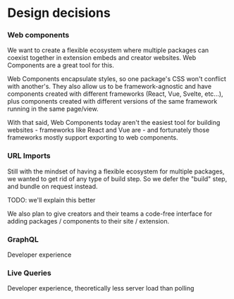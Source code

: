 # Design decisions

### Web components

We want to create a flexible ecosystem where multiple packages can  coexist together in extension embeds and creator websites. Web Components are a great tool for this.

Web Components encapsulate styles, so one package's CSS won't conflict with another's. They also allow us to be framework-agnostic and have components created with different frameworks (React, Vue, Svelte, etc...), plus components created with different versions of the same framework running in the same page/view.

With that said, Web Components today aren't the easiest tool for building websites - frameworks like React and Vue are - and fortunately those frameworks mostly support exporting to web components.

### URL Imports

Still with the mindset of having a flexible ecosystem for multiple packages, we wanted to get rid of any type of build step. So we defer the "build" step, and bundle on request instead.

TODO: we'll explain this better

We also plan to give creators and their teams a code-free interface for adding packages / components to their site / extension.&#x20;

### GraphQL

Developer experience

### Live Queries

Developer experience, theoretically less server load than polling

